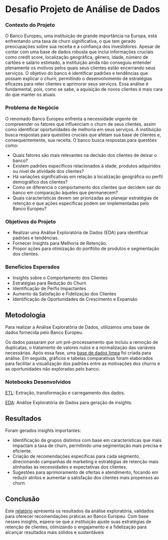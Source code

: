 # Desafio Projeto de Análise de Dados

### Contexto do Projeto
O Banco Europeu, uma instituição de grande importância na Europa, está enfrentando uma taxa de churn significativa, o que tem gerado preocupações sobre sua receita e a confiança dos investidores. Apesar de contar com uma base de dados robusta que inclui informações cruciais como credit score, localização geográfica, gênero, idade, número de cartões e salário estimado, a instituição ainda não conseguiu entender plenamente os motivos pelos quais seus clientes estão encerrando seus serviços. O objetivo do banco é identificar padrões e tendências que possam explicar o churn, permitindo o desenvolvimento de estratégias eficazes para reter clientes e aprimorar seus serviços. Essa análise é fundamental, pois, como se sabe, a aquisição de novos clientes é mais cara do que manter os atuais.

### Problema de Negócio
O renomado Banco Europeu enfrenta a necessidade urgente de compreender os fatores que influenciam o churn de seus clientes, assim como identificar oportunidades de melhoria em seus serviços. A instituição busca respostas para questões cruciais que afetam sua base de clientes e, consequentemente, sua receita. O banco busca respostas para questões como:

- Quais fatores são mais relevantes na decisão dos clientes de deixar o banco?
- Existem padrões específicos relacionados à idade, produtos adquiridos ou nível de atividade dos clientes?
- Há variações significativas em relação à localização geográfica ou perfil demográfico dos clientes?
- Como se diferencia o comportamento dos clientes que decidem sair do banco em comparação àqueles que permanecem?
- Quais características devem ser priorizadas ao planejar estratégias de retenção e que ações específicas podem ser implementadas pelo Banco Europeu?
  
### Objetivos do Projeto
- Realizar uma Análise Exploratória de Dados (EDA) para identificar padrões e tendências.
- Fornecer Insights para Melhoria de Retenção.
- Propor ações para otimização do portfólio de produtos e segmentação dos clientes.

### Benefícios Esperados
- Insights sobre o Comportamento dos Clientes
- Estratégias para Redução do Churn
- Identificação de Perfis Impactantes
- Aumento da Satisfação e Fidelização dos Clientes
- Identificação de Oportunidades de Crescimento e Expansão

## Metodologia
Para realizar a Análise Exploratória de Dados, utilizamos uma base de dados fornecida pelo Banco Europeu.

Os dados passaram por um pré-processamento que incluiu a remoção de duplicatas, o tratamento de valores nulos e a normalização das variáveis necessárias. Após essa fase, uma [base de dados limpa](https://github.com/Danidiasf/Treino_analise1/blob/main/BASE_FINAL.csv) foi criada para análise. Em seguida, gráficos e tabelas comparativas foram elaborados para facilitar a visualização dos padrões entre as motivações dos churns e as oportunidades não exploradas pelo banco.

### Notebooks Desenvolvidos
[ETL](https://github.com/Danidiasf/Treino_analise1/blob/main/PrimeiraParte_churn.ipynb): Extração, transformação e carregamento dos dados.

[EDA](https://github.com/Danidiasf/Treino_analise1/blob/main/SegundaParte_churn.ipynb): Análise Exploratória de Dados para geração de insights.

## Resultados

Foram gerados insights importantes:
- Identificação de grupos distintos com base em características que mais impactam a taxa de churn, permitindo uma segmentação mais precisa e eficiente.
- Criação de recomendações específicas para cada segmento, direcionando campanhas de marketing e estratégias de retenção mais alinhadas às necessidades e expectativas dos clientes.
- Sugestões para aprimoramento de ofertas e atendimento, focando em reduzir atritos e aumentar a satisfação dos clientes mais propensos ao churn.

## Conclusão

Este [relatório](https://github.com/Danidiasf/Treino_analise1/blob/main/ralatorio.ipynb) apresenta os resultados da análise exploratória, validados para oferecer recomendações práticas ao Banco Europeu. Com base nesses insights, espera-se que a instituição ajuste suas estratégias de retenção de clientes, otimizando o engajamento e a fidelização para alcançar resultados mais sólidos e sustentáveis
